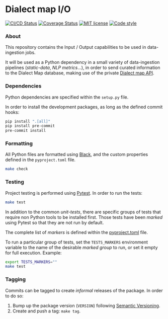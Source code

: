 # Dialect map I/O

[![CI/CD Status][ci-status-badge]][ci-status-link]
[![Coverage Status][cov-status-badge]][cov-status-link]
[![MIT license][mit-license-badge]][mit-license-link]
[![Code style][code-style-badge]][code-style-link]


### About
This repository contains the Input / Output capabilities to be used in data-ingestion jobs.

It will be used as a Python dependency in a small variety of data-ingestion pipelines
(_static-data_, _NLP metrics_...), in order to send curated information to the Dialect Map database,
making use of the private [Dialect map API][dialect-map-api-private].


### Dependencies
Python dependencies are specified within the `setup.py` file.

In order to install the development packages, as long as the defined commit hooks:
```sh
pip install ".[all]"
pip install pre-commit
pre-commit install
```


### Formatting
All Python files are formatted using [Black][web-black], and the custom properties defined
in the `pyproject.toml` file.
```sh
make check
```


### Testing
Project testing is performed using [Pytest][web-pytest]. In order to run the tests:
```sh
make test
```

In addition to the common _unit-tests_, there are specific groups of tests that require
non Python tools to be installed first. Those tests have been _marked_ using Pytest so that
they are not run by default.

The complete list of _markers_ is defined within the [pyproject.toml][pyproject-file] file.

To run a particular group of tests, set the `TESTS_MARKERS` environment variable to the name
of the desirable _marked group_ to run, or set it empty for full execution. Example:
```sh
export TESTS_MARKERS=""
make test
```


### Tagging
Commits can be tagged to create _informal_ releases of the package. In order to do so:

1. Bump up the package version (`VERSION`) following [Semantic Versioning][web-semantic].
2. Create and push a tag: `make tag`.


[ci-status-badge]: https://github.com/dialect-map/dialect-map-io/actions/workflows/ci.yml/badge.svg?branch=main
[ci-status-link]: https://github.com/dialect-map/dialect-map-io/actions/workflows/ci.yml?query=branch%3Amain
[code-style-badge]: https://img.shields.io/badge/code%20style-black-000000.svg
[code-style-link]: https://github.com/psf/black
[cov-status-badge]: https://codecov.io/gh/dialect-map/dialect-map-io/branch/main/graph/badge.svg
[cov-status-link]: https://codecov.io/gh/dialect-map/dialect-map-io
[mit-license-badge]: https://img.shields.io/badge/License-MIT-blue.svg
[mit-license-link]: https://github.com/dialect-map/dialect-map-io/blob/main/LICENSE

[dialect-map-api-private]: https://github.com/dialect-map/dialect-map-private-api
[dialect-map-main]: https://github.com/dialect-map/dialect-map
[pyproject-file]: pyproject.toml
[web-black]: https://black.readthedocs.io/en/stable/
[web-pytest]: https://docs.pytest.org/en/latest/#
[web-semantic]: https://semver.org/
